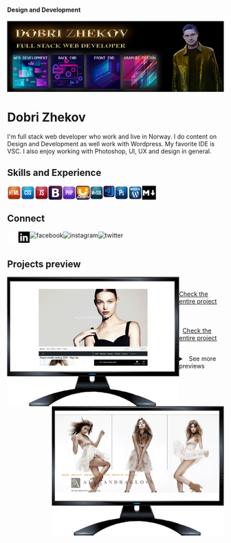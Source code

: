 #### Design and Development
![Design and Development](https://github.com/zhekovdobri/zhekovdobri/blob/76c06a6ab2ca415e4237b6a41538ce5be077daf8/New_Logo1.png)

# Dobri Zhekov
I'm full stack web developer who work and live in Norway. I do content on Design and Development as well work with Wordpress. My favorite IDE is VSC.
I also enjoy working with Photoshop, UI, UX and design in general. 

## Skills and Experience 
<img align="left" alt="HTML5" width="32px" src="https://github.com/zhekovdobri/zhekovdobri/blob/7d2f599052a842b6409031e696a6a570bf1c50b8/html-icon.png">
<img align="left" alt="CSS3" width="32px" src="https://github.com/zhekovdobri/zhekovdobri/blob/b9d0459777128ad0b677ca93fa4e567cde950e5c/css-icon.png">
<img align="left" alt="JavaScript" width="32px" src="https://github.com/zhekovdobri/zhekovdobri/blob/65e9b2dd7c471fb822301241018b5074c7ebec3c/javascript-icon.png">
<img align="left" alt="Sass" width="32px" src="https://github.com/zhekovdobri/zhekovdobri/blob/bceec05efb29d8aeb9d30c0e5f179baf531fce14/bootstrap_icon.png">
<img align="left" alt="Sass" width="32px" src="https://github.com/zhekovdobri/zhekovdobri/blob/cf686bf85c9de30996d6f1035c1294be417907e6/php-icon.png">
<img align="left" alt="Sass" width="32px" src="https://github.com/zhekovdobri/zhekovdobri/blob/d6d462389383e2fb0a44212011d40b6fa8c7abaf/jqueryUI_icon_ps.png">
<img align="left" alt="HTML5" width="32px" src="https://github.com/zhekovdobri/zhekovdobri/blob/bb1ecb580f0a0a1cd37cd94d8fb6808ef2a8462b/mysql-icon.png">
<img align="left" alt="Visual Studio Code" width="26px" src="https://github.com/zhekovdobri/zhekovdobri/blob/af8949a6a7ee53486e25939069f482f465c50b96/VSC_icon.png">
<img align="left" alt="CSS3" width="32px" src="https://github.com/zhekovdobri/zhekovdobri/blob/99db7366baf03a057965ad21d65315e5dc99cc2c/photoshop-icon.png">
<img align="left" alt="JavaScript" width="32px" src="https://github.com/zhekovdobri/zhekovdobri/blob/ea8d6e29cac2053573cc17bbdbd56892f96ec18b/wordpress-icon.png">
<img align="left" alt="JavaScript" width="32px" src="https://github.com/zhekovdobri/zhekovdobri/blob/d5140aed2a014b4f29e07d974f062164b04164b4/markdown.png">
<br>
<br>

## Connect 
[<img align="left" src='https://github.com/zhekovdobri/zhekovdobri/blob/c9c8fceb4a6361ec5802b7523fdb8fb69eed769f/GitHub-Mark-Light-32px.png' alt='github' height='26'>](https://github.com/zhekovdobri)  

[<img align="left" src='https://github.com/zhekovdobri/zhekovdobri/blob/0b9e3fa6a2a8613a43eea42c5a5274fced3c15a0/Linkedin_gitHub_Icon.png' alt='linkedin' height='26'>](https://www.linkedin.com/in/https://www.linkedin.com/public-profile/settings?trk=d_flagship3_profile_self_view_public_profile&lipi=urn%3Ali%3Apage%3Ad_flagship3_profile_self_edit_contact_info%3B9b%2FI5K2%2BT6CCvXOaWi0URA%3D%3D/)

[<img align="left" src='facebook-3-32.ico' alt='facebook' height='26'>](https://www.facebook.com/https://www.facebook.com/dobri.zhekov.9/)

[<img align="left" align="left" src='instagram-32.ico' alt='instagram' height='26'>](https://www.instagram.com/zhekovdobri/) 

[<img align="left" src='https://github.com/zhekovdobri/zhekovdobri/blob/062d3d2e625fc15d07866a3fbba2bc66b961b3a3/twitter-3-32.ico' alt='twitter' height='26'>](https://twitter.com/zhekovdobri)  

<!-- [<img align="left" src='https://cdn.jsdelivr.net/npm/simple-icons@3.0.1/icons/icloud.svg' alt='website' height='40'>](http://www.theoldestgold.com) -->

<br>
<br>

## Projects preview
<img align="left" alt="HTML5" width="400px" src="https://github.com/zhekovdobri/zhekovdobri/blob/b82548a8b83cad7eebd4f7a76ba05b56dbad96ee/BootstrapFashion_Project_preview_1200px.gif">
<img align="right" alt="HTML5" width="400px" src="https://github.com/zhekovdobri/zhekovdobri/blob/b82548a8b83cad7eebd4f7a76ba05b56dbad96ee/HTMLCSSFashion_Project_preview_1200px.gif">

<br />

[<ins>Check the entire project</ins>](https://zhekovdobri.github.io/Alexandragloss_Homepage_Fashion/)
&nbsp;&nbsp;&nbsp;&nbsp;&nbsp;&nbsp;&nbsp;&nbsp;&nbsp;&nbsp;&nbsp;&nbsp;&nbsp;&nbsp;&nbsp;&nbsp;&nbsp;&nbsp;&nbsp;&nbsp;&nbsp;&nbsp;&nbsp;&nbsp;&nbsp;&nbsp;&nbsp;&nbsp;&nbsp;&nbsp;&nbsp;&nbsp;&nbsp;&nbsp;&nbsp;&nbsp;&nbsp;&nbsp;&nbsp;&nbsp;&nbsp;&nbsp;&nbsp;&nbsp;&nbsp;&nbsp;&nbsp;&nbsp;&nbsp;&nbsp;&nbsp;&nbsp;&nbsp;&nbsp;&nbsp;&nbsp;&nbsp;&nbsp;&nbsp;&nbsp;&nbsp;&nbsp;&nbsp;&nbsp;&nbsp;&nbsp;&nbsp;&nbsp;&nbsp;&nbsp;&nbsp;&nbsp;&nbsp;&nbsp;&nbsp;&nbsp;&nbsp;&nbsp;&nbsp; 
[<ins>Check the entire project</ins>](https://zhekovdobri.github.io/Alexandragloss_Homepage_Fragrance/)

<br />

<details>
<summary>
<a class="btnfire small stroke"><em class="fas fa-chevron-circle-down"></em>&nbsp;&nbsp;See more previews</a>    
</summary>
 
<br /> 
 
<img align="left" alt="HTML5" width="400px" src="https://github.com/zhekovdobri/zhekovdobri/blob/b82548a8b83cad7eebd4f7a76ba05b56dbad96ee/LandingPage_Form_Project_preview_1200px.gif"> 
<img align="right" alt="HTML5" width="400px" src="https://github.com/zhekovdobri/zhekovdobri/blob/e3d1cf5c48a5a6da3fb6a1b1b7b70e4bae2f9169/LandingPage_Business_preview_1200px.gif">

<br />

[<ins>Check the entire project</ins>](https://zhekovdobri.github.io/Application_Form/)
&nbsp;&nbsp;&nbsp;&nbsp;&nbsp;&nbsp;&nbsp;&nbsp;&nbsp;&nbsp;&nbsp;&nbsp;&nbsp;&nbsp;&nbsp;&nbsp;&nbsp;&nbsp;&nbsp;&nbsp;&nbsp;&nbsp;&nbsp;&nbsp;&nbsp;&nbsp;&nbsp;&nbsp;&nbsp;&nbsp;&nbsp;&nbsp;&nbsp;&nbsp;&nbsp;&nbsp;&nbsp;&nbsp;&nbsp;&nbsp;&nbsp;&nbsp;&nbsp;&nbsp;&nbsp;&nbsp;&nbsp;&nbsp;&nbsp;&nbsp;&nbsp;&nbsp;&nbsp;&nbsp;&nbsp;&nbsp;&nbsp;&nbsp;&nbsp;&nbsp;&nbsp;&nbsp;&nbsp;&nbsp;&nbsp;&nbsp;&nbsp;&nbsp;&nbsp;&nbsp;&nbsp;&nbsp;&nbsp;&nbsp;&nbsp;&nbsp;&nbsp;&nbsp;&nbsp; 
[<ins>Check the entire project</ins>](https://zhekovdobri.github.io/Alexandragloss_Homepage_Business/) 
 
<br />
 
<img align="left" alt="HTML5" width="400px" src="https://github.com/zhekovdobri/zhekovdobri/blob/4dca0863cb26f68d997100effbd174e39ca9c076/TheOldestGold_Prject_preview_1200.gif"> 
<img align="right" alt="HTML5" width="400px" src="https://github.com/zhekovdobri/zhekovdobri/blob/4dca0863cb26f68d997100effbd174e39ca9c076/Alexandragloss_Project_preview_1200px.gif">

<br />

[<ins>Check the entire project</ins>](https://theoldestgold.com/)
&nbsp;&nbsp;&nbsp;&nbsp;&nbsp;&nbsp;&nbsp;&nbsp;&nbsp;&nbsp;&nbsp;&nbsp;&nbsp;&nbsp;&nbsp;&nbsp;&nbsp;&nbsp;&nbsp;&nbsp;&nbsp;&nbsp;&nbsp;&nbsp;&nbsp;&nbsp;&nbsp;&nbsp;&nbsp;&nbsp;&nbsp;&nbsp;&nbsp;&nbsp;&nbsp;&nbsp;&nbsp;&nbsp;&nbsp;&nbsp;&nbsp;&nbsp;&nbsp;&nbsp;&nbsp;&nbsp;&nbsp;&nbsp;&nbsp;&nbsp;&nbsp;&nbsp;&nbsp;&nbsp;&nbsp;&nbsp;&nbsp;&nbsp;&nbsp;&nbsp;&nbsp;&nbsp;&nbsp;&nbsp;&nbsp;&nbsp;&nbsp;&nbsp;&nbsp;&nbsp;&nbsp;&nbsp;&nbsp;&nbsp;&nbsp;&nbsp;&nbsp;&nbsp;&nbsp; 
[<ins>Check the entire project</ins>](https://alexandragloss.wordpress.com/)
 
<br />
 
<img align="left" alt="HTML5" width="400px" 
src="https://github.com/zhekovdobri/zhekovdobri/blob/4dca0863cb26f68d997100effbd174e39ca9c076/CSS3Animation_GitHub_GIF_1200px.gif">
<img align="right" alt="HTML5" width="400px" 
src="https://github.com/zhekovdobri/Angular-project-Pizza/blob/main/src/assets/images/Angular-project-Pizza1200px.gif">

<br />

[<ins>Check the entire project</ins>](https://zhekovdobri.github.io/Angular-project-Animation/)
&nbsp;&nbsp;&nbsp;&nbsp;&nbsp;&nbsp;&nbsp;&nbsp;&nbsp;&nbsp;&nbsp;&nbsp;&nbsp;&nbsp;&nbsp;&nbsp;&nbsp;&nbsp;&nbsp;&nbsp;&nbsp;&nbsp;&nbsp;&nbsp;&nbsp;&nbsp;&nbsp;&nbsp;&nbsp;&nbsp;&nbsp;&nbsp;&nbsp;&nbsp;&nbsp;&nbsp;&nbsp;&nbsp;&nbsp;&nbsp;&nbsp;&nbsp;&nbsp;&nbsp;&nbsp;&nbsp;&nbsp;&nbsp;&nbsp;&nbsp;&nbsp;&nbsp;&nbsp;&nbsp;&nbsp;&nbsp;&nbsp;&nbsp;&nbsp;&nbsp;&nbsp;&nbsp;&nbsp;&nbsp;&nbsp;&nbsp;&nbsp;&nbsp;&nbsp;&nbsp;&nbsp;&nbsp;&nbsp;&nbsp;&nbsp;&nbsp;&nbsp;&nbsp;&nbsp;
[<ins>Check the entire project</ins>](https://zhekovdobri.github.io/Angular-project-Pizza/)
 
<br />
 
<img align="left" alt="HTML5" width="400px" 
src="https://github.com/zhekovdobri/zhekovdobri/blob/4dca0863cb26f68d997100effbd174e39ca9c076/TheOldestGold_Prject_preview_1200.gif"> 
<img align="right" alt="HTML5" width="400px" src="https://github.com/zhekovdobri/zhekovdobri/blob/4dca0863cb26f68d997100effbd174e39ca9c076/Alexandragloss_Project_preview_1200px.gif">

<br />

[<ins>Check the entire project</ins>](https://theoldestgold.com/)
&nbsp;&nbsp;&nbsp;&nbsp;&nbsp;&nbsp;&nbsp;&nbsp;&nbsp;&nbsp;&nbsp;&nbsp;&nbsp;&nbsp;&nbsp;&nbsp;&nbsp;&nbsp;&nbsp;&nbsp;&nbsp;&nbsp;&nbsp;&nbsp;&nbsp;&nbsp;&nbsp;&nbsp;&nbsp;&nbsp;&nbsp;&nbsp;&nbsp;&nbsp;&nbsp;&nbsp;&nbsp;&nbsp;&nbsp;&nbsp;&nbsp;&nbsp;&nbsp;&nbsp;&nbsp;&nbsp;&nbsp;&nbsp;&nbsp;&nbsp;&nbsp;&nbsp;&nbsp;&nbsp;&nbsp;&nbsp;&nbsp;&nbsp;&nbsp;&nbsp;&nbsp;&nbsp;&nbsp;&nbsp;&nbsp;&nbsp;&nbsp;&nbsp;&nbsp;&nbsp;&nbsp;&nbsp;&nbsp;&nbsp;&nbsp;&nbsp;&nbsp;&nbsp;&nbsp; 
[<ins>Check the entire project</ins>](https://alexandragloss.wordpress.com/)
 
<br />
 
<img align="left" alt="HTML5" width="400px" 
src="https://github.com/zhekovdobri/Angular-project-LionClub/blob/main/src/assets/images/Angular-project-LionClub1200px.png">
<img align="right" alt="HTML5" width="400px" 
src="https://github.com/zhekovdobri/Angular-project-DNB/blob/main/src/assets/images/Angular-project-DNB1200px.png">

<br />

[<ins>Check the entire project</ins>](https://zhekovdobri.github.io/Angular-project-LionClub/)
&nbsp;&nbsp;&nbsp;&nbsp;&nbsp;&nbsp;&nbsp;&nbsp;&nbsp;&nbsp;&nbsp;&nbsp;&nbsp;&nbsp;&nbsp;&nbsp;&nbsp;&nbsp;&nbsp;&nbsp;&nbsp;&nbsp;&nbsp;&nbsp;&nbsp;&nbsp;&nbsp;&nbsp;&nbsp;&nbsp;&nbsp;&nbsp;&nbsp;&nbsp;&nbsp;&nbsp;&nbsp;&nbsp;&nbsp;&nbsp;&nbsp;&nbsp;&nbsp;&nbsp;&nbsp;&nbsp;&nbsp;&nbsp;&nbsp;&nbsp;&nbsp;&nbsp;&nbsp;&nbsp;&nbsp;&nbsp;&nbsp;&nbsp;&nbsp;&nbsp;&nbsp;&nbsp;&nbsp;&nbsp;&nbsp;&nbsp;&nbsp;&nbsp;&nbsp;&nbsp;&nbsp;&nbsp;&nbsp;&nbsp;&nbsp;&nbsp;&nbsp;&nbsp;&nbsp;
[<ins>Check the entire project</ins>](https://zhekovdobri.github.io/Angular-project-DNB/)
 
</details>
 
 
 
 








